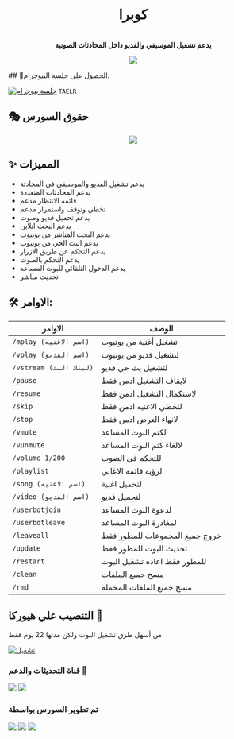 <h1 align="center"><b>كوبرا </b></h1>

<p align="center">
    <br><b>يدعم تشغيل الموسيقي والفديو داخل المحادثات الصوتية</b><br>
</p>
<p align="center">
    <a href="https://www.python.org/" alt="اللغة المستخدمة"> <img src="https://img.shields.io/badge/Made%20with-Python-black.svg?style=flat-square&logo=python&logoColor=blue&color=red" /></a>
</p>
## 🧪الحصول علي جلسة البيوجرام:

[![جلسة بيوجرام](https://img.shields.io/badge/repl.it-generateString-yellowgreen)](https://replit.com/@levinalab/StringSession#main.py) ``TAELR``

## 🎭 حقوق السورس
<p align="center">
  <img src="https://telegra.ph/file/e68855e3be3191ca84624.jpg">
</p>

## ✨ المميزات
- يدعم تشغيل الفديو والموسيقي في المحادثة
- يدعم المحادثات المتعددة
- قائمه الانتظار مدعم
- تخطي وتوقف واستمرار مدعم
- يدعم تحميل فديو وصوت 
- يدعم البحث انلاين
- يدعم البحث المباشر من يوتيوب
- يدعم البث الحي من يوتيوب
- يدعم التحكم عن طريق الازرار
- يدعم التحكم بالصوت
- يدعم الدخول التلقائي للبوت المساعد
- تحديث مباشر

## 🛠 الاوامر:
| الاوامر | الوصف |
| ------ | ------ |
| `/mplay (اسم الاغنيه)` | تشغيل أغنية من يوتيوب |
| `/vplay (اسم الفديو)` | لتشغيل فديو من يوتيوب |
| `/vstream (لينك البث)` | لتشغيل بث حي فديو|
| `/pause` | لايقاف التشغيل ادمن فقط |
| `/resume` | لاستكمال التشغيل ادمن فقط |
| `/skip` | لتخطي الاغنيه ادمن فقط |
| `/stop` | لانهاء العرض ادمن فقط |
| `/vmute` | لكتم البوت المساعد |
| `/vunmute` | لالغاء كتم البوت المساعد |
| `/volume 1/200` | للتحكم في الصوت  |
| `/playlist` | لرؤية قائمة الاغاني |
| `/song (اسم الاغنيه)` | لتحميل اغنية |
| `/video (اسم الفديو)` | لتحميل فديو |
| `/userbotjoin` | لدعوة البوت المساعد |
| `/userbotleave` | لمغادرة البوت المساعد |
| `/leaveall` | خروج جميع المجموعات للمطور فقط |
| `/update` | تحديث البوت للمطور فقط |
| `/restart` | للمطور فقط اعاده تشغيل البوت |
| `/clean` | مسح جميع الملفات |
| `/rmd` | مسح جميع الملفات المحمله |
## التنصيب علي هيوركا 💜
من أسهل طرق تشغيل البوت ولكن مدتها 22 يوم فقط 

[![تشغيل](https://www.herokucdn.com/deploy/button.svg)](https://heroku.com/deploy?template=https://github.com/LordSan9/Music-1)






### قناة التحديثات والدعم 🎑
<a href="https://t.me/D03DD"><img src="https://img.shields.io/badge/Join-Group%20Support-blue.svg?style=for-the-badge&logo=Telegram"></a> <a href="https://t.me/AMmARckoo"><img src="https://img.shields.io/badge/Join-Updates%20Channel-blue.svg?style=for-the-badge&logo=Telegram"></a>



### تم تطوير السورس بواسطة
<a href="https://t.me/XXUUU"><img src="https://img.shields.io/badge/Dev%20Ammarco-blue.svg?style=for-the-badge&logo=Ammar"></a> <a href="https://t.me/XXUUU"><img src="https://img.shields.io/badge/Dev%20Ammarco-blue.svg?style=for-the-badge&logo=Ammar"></a> <a href="https://t.me/XXUUU"><img src="https://img.shields.io/badge/Dev%20Ammarco-blue.svg?style=for-the-badge&logo=Ammar"></a>
